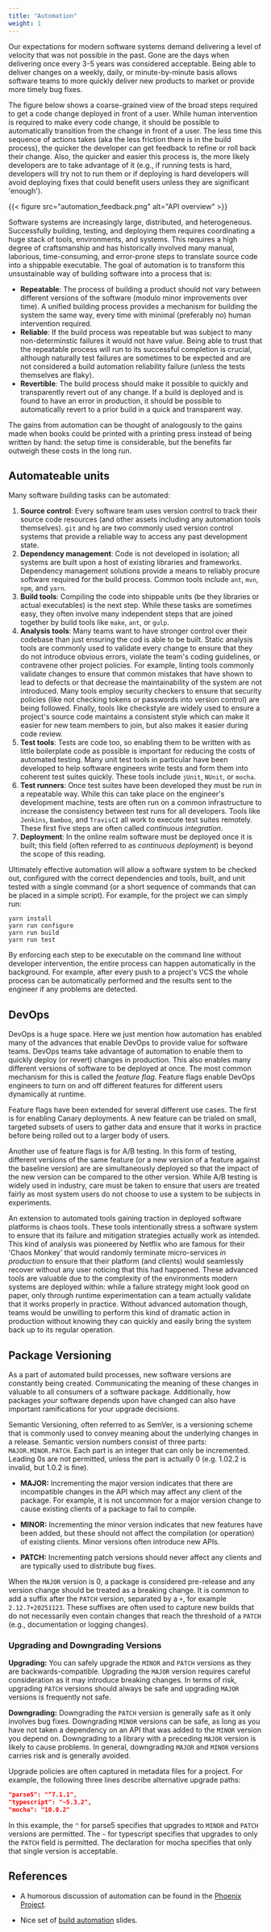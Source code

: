 ```yaml
---
title: "Automation"
weight: 1
---
```


Our expectations for modern software systems demand delivering a level of velocity that was not possible in the past. Gone are the days when delivering once every 3-5 years was considered acceptable. Being able to deliver changes on a weekly, daily, or minute-by-minute basis allows software teams to more quickly deliver new products to market or provide more timely bug fixes. 

The figure below shows a coarse-grained view of the broad steps required to get a code change deployed in front of a user. While  human intervention is required to make every code change, it should be possible to automatically transition from the change in front of a user. The less time this sequence of actions takes (aka the less friction there is in the build process), the quicker the developer can get feedback to refine or roll back their change. Also, the quicker and easier this process is, the more likely developers are to take advantage of it (e.g., if running tests is hard, developers will try not to run them or if deploying is hard developers will avoid deploying fixes that could benefit users unless they are significant 'enough').

{{< figure src="automation_feedback.png" alt="API overview" >}}

Software systems are increasingly large, distributed, and heterogeneous. Successfully building, testing, and deploying them requires coordinating a huge stack of tools, environments, and systems. This requires a high degree of craftsmanship and has historically involved many manual, laborious, time-consuming, and error-prone steps to translate source code into a shippable executable. The goal of automation is to transform this unsustainable way of building software into a process that is:

* **Repeatable**: The process of building a product should not vary between different versions of the software (modulo minor improvements over time). A unified building process provides a mechanism for building the system the same way, every time with minimal (preferably no) human intervention required.
* **Reliable**: If the build process was repeatable but was subject to many non-determinstic failures it would not have value. Being able to trust that the repeatable process will run to its successful completion is crucial, although naturally test failures are sometimes to be expected and are not considered a build automation reliability failure (unless the tests themselves are flaky).
* **Revertible**: The build process should make it possible to quickly and transparently revert out of any change. If a build is deployed and is found to have an error in production, it should be possible to automatically revert to a prior build in a quick and transparent way.

<!-- 
TODO: figure showing pipeline
-->

The gains from automation can be thought of analogously to the gains made when books could be printed with a printing press instead of being written by hand: the setup time is considerable, but the benefits far outweigh these costs in the long run.

## Automateable units

Many software building tasks can be automated:

1. **Source control**: Every software team uses version control to track their source code resources (and other assets including any automation tools themselves). ```git``` and ```hg``` are two commonly used version control systems that provide a reliable way to access any past development state.
1. **Dependency management**: Code is not developed in isolation; all systems are built upon a host of existing libraries and frameworks. Dependency management solutions provide a means to reliably procure software required for the build process. Common tools include ```ant```, ```mvn```, ```npm```, and ```yarn```.
1. **Build tools**: Compiling the code into shippable units (be they libraries or actual executables) is the next step. While these tasks are sometimes easy, they often involve many independent steps that are joined together by build tools like ```make```, ```ant```, or ```gulp```.
1. **Analysis tools**: Many teams want to have stronger control over their codebase than just ensuring the cod is able to be built. Static analysis tools are commonly used to validate every change to ensure that they do not introduce obvious errors, violate the team's coding guidelines, or contravene other project policies. For example, linting tools commonly validate changes to ensure that common mistakes that have shown to lead to defects or that decrease the maintainability of the system are not introduced. Many tools employ security checkers to ensure that security policies (like not checking tokens or passwords into version control) are being followed. Finally, tools like checkstyle are widely used to ensure a project's source code maintains a consistent style which can make it easier for new team members to join, but also makes it easier during code review.
1. **Test tools**: Tests are code too, so enabling them to be written with as little boilerplate code as possible is important for reducing the costs of automated testing. Many unit test tools in particular have been developed to help software engineers write tests and form them into coherent test suites quickly. These tools include ```jUnit```, ```NUnit```, or ```mocha```.
1. **Test runners**: Once test suites have been developed they must be run in a repeatable way. While this can take place on the engineer's development machine, tests are often run on a common infrastructure to increase the consistency between test runs for all developers. Tools like ```Jenkins```, ```Bamboo```, and ```TravisCI``` all work to execute test suites remotely. These first five steps are often called _continuous integration_.
1. **Deployment**: In the online realm software must be deployed once it is built; this field (often referred to as _continuous deployment_) is beyond the scope of this reading.

Ultimately effective automation will allow a software system to be checked out, configured with the correct dependencies and tools, built, and unit tested with a single command (or a short sequence of commands that can be placed in a simple script). For example, for the project we can simply run:

```
yarn install
yarn run configure
yarn run build
yarn run test
```

By enforcing each step to be executable on the command line without developer intervention, the entire process can happen automatically in the background. For example, after every push to a project's VCS the whole process can be automatically performed and the results sent to the engineer if any problems are detected.

## DevOps

DevOps is a huge space. Here we just mention how automation has enabled many of the advances that enable DevOps to provide value for software teams. DevOps teams take advantage of automation to enable them to quickly deploy (or revert) changes in production. This also enables many different versions of software to be deployed at once. The most common mechanism for this is called the _feature flag_. Feature flags enable DevOps engineers to turn on and off different features for different users dynamically at runtime. 

Feature flags have been extended for several different use cases. The first is for enabling Canary deployments. A new feature can be trialed on small, targeted subsets of users to gather data and ensure that it works in practice before being rolled out to a larger body of users.

Another use of feature flags is for A/B testing. In this form of testing, different versions of the same feature (or a new version of a feature against the baseline version) are are simultaneously deployed so that the impact of the new version can be compared to the other version. While A/B testing is widely used in industry, care must be taken to ensure that users are treated fairly as most system users do not choose to use a system to be subjects in experiments.

An extension to automated tools gaining traction in deployed software platforms is chaos tools. These tools intentionally stress a software system to ensure that its failure and mitigation strategies actually work as intended. This kind of analysis was pioneered by Netflix who are famous for their 'Chaos Monkey' that would randomly terminate micro-services _in production_ to ensure that their platform (and clients) would seamlessly recover without any user noticing that this had happened. These advanced tools are valuable due to the complexity of the environments modern systems are deployed within: while a failure strategy might look good on paper, only through runtime experimentation can a team actually validate that it works properly in practice. Without advanced automation though, teams would be unwilling to perform this kind of dramatic action in production without knowing they can quickly and easily bring the system back up to its regular operation.

## Package Versioning

As a part of automated build processes, new software versions are constantly being created. Communicating the meaning of these changes in valuable to all consumers of a software package. Additionally, how packages _your_ software depends upon have changed can also have important ramifications for your upgrade decisions. 

Semantic Versioning, often referred to as SemVer, is a versioning scheme that is commonly used to convey meaning about the underlying changes in a release. Semantic version numbers consist of three parts: `MAJOR.MINOR.PATCH`. Each part is an integer that can only be incremented. Leading 0s are not permitted, unless the part is actually 0 (e.g. 1.02.2 is invalid, but 1.0.2 is fine).

* **MAJOR:** Incrementing the major version indicates that there are incompatible changes in the API which may affect any client of the package. For example, it is not uncommon for a major version change to cause existing clients of a package to fail to compile.

* **MINOR:** Incrementing the minor version indicates that new features have been added, but these should not affect the compilation (or operation) of existing clients. Minor versions often introduce new APIs.

* **PATCH:** Incrementing patch versions should never affect any clients and are typically used to distribute bug fixes.

When the `MAJOR` version is 0, a package is considered pre-release and any version change should be treated as a breaking change. It is common to add a suffix after the `PATCH` version, separated by a `+`, for example `2.12.7+20251123`. These suffixes are often used to capture new builds that do not necessarily even contain changes that reach the threshold of a `PATCH` (e.g., documentation or logging changes).

### Upgrading and Downgrading Versions

**Upgrading:** You can safely upgrade the `MINOR` and `PATCH` versions as they are backwards-compatible. Upgrading the `MAJOR` version requires careful consideration as it may introduce breaking changes. In terms of risk, upgrading `PATCH` versions should always be safe and upgrading `MAJOR` versions is frequently not safe.

**Downgrading:** Downgrading the `PATCH` version is generally safe as it only involves bug fixes. Downgrading `MINOR` versions can be safe, as long as you have not taken a dependency on an API that was added to the `MINOR` version you depend on. 
Downgrading to a library with a preceding `MAJOR` version is likely to cause problems. In general, downgrading `MAJOR` and `MINOR` versions carries risk and is generally avoided.

Upgrade policies are often captured in metadata files for a project. For example, the following three lines describe alternative upgrade paths:

```json
"parse5": "^7.1.1",
"typescript": "~5.3.2",
"mocha": "10.0.2"
```

In this example, the `^` for parse5 specifies that upgrades to `MINOR` and `PATCH` versions are permitted. The `~` for typescript specifies that upgrades to only the `PATCH` field is permitted. The declaration for mocha specifies that only that single version is acceptable.

## References

* A humorous discussion of automation can be found in the [Phoenix Project](https://www.amazon.ca/Phoenix-Project-DevOps-Helping-Business/dp/1942788290/).

* Nice set of [build automation](http://www.slideshare.net/actionjackx/build-automation-101) slides.

